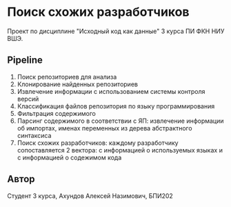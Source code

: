 # Поиск схожих разработчиков
Проект по дисциплине "Исходный код как данные" 3 курса ПИ ФКН НИУ ВШЭ.

## Pipeline
1. Поиск репозиториев для анализа
2. Клонирование найденных репозиториев
3. Извлечение информации с использованием системы контроля версий
4. Классификация файлов репозитория по языку программирования
5. Фильтрация содержимого
6. Парсинг содержимого в соответствии с ЯП: извлечение информации об импортах, именах переменных из дерева абстрактного синтаксиса
7. Поиск схожих разработчиков: каждому разработчику сопоставляется 2 вектора: с информацией о используемых языках и с информацией о содежимом кода 

## Автор
Студент 3 курса, Ахундов Алексей Назимович, БПИ202
